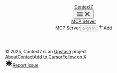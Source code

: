 <!DOCTYPE html><html lang="en"><head><meta charSet="utf-8"/><meta name="viewport" content="width=device-width, initial-scale=1"/><link rel="stylesheet" href="/_next/static/css/8d46149b3f6ec0b7.css?dpl=dpl_GnEWDZSg77kd1bBG42Z2kANHkDuz" data-precedence="next"/><link rel="preload" as="script" fetchPriority="low" href="/_next/static/chunks/webpack-60de3a2fb5f97d21.js?dpl=dpl_GnEWDZSg77kd1bBG42Z2kANHkDuz"/><script src="/_next/static/chunks/4bd1b696-4b77fac1aa8b42ed.js?dpl=dpl_GnEWDZSg77kd1bBG42Z2kANHkDuz" async=""></script><script src="/_next/static/chunks/1684-6e069d4f3733f0e4.js?dpl=dpl_GnEWDZSg77kd1bBG42Z2kANHkDuz" async=""></script><script src="/_next/static/chunks/main-app-d41d56f775a954bb.js?dpl=dpl_GnEWDZSg77kd1bBG42Z2kANHkDuz" async=""></script><script src="/_next/static/chunks/2115-de92e88c39a203b2.js?dpl=dpl_GnEWDZSg77kd1bBG42Z2kANHkDuz" async=""></script><script src="/_next/static/chunks/6874-0cdf12f7d5b7eb42.js?dpl=dpl_GnEWDZSg77kd1bBG42Z2kANHkDuz" async=""></script><script src="/_next/static/chunks/9090-c938524b47b5340a.js?dpl=dpl_GnEWDZSg77kd1bBG42Z2kANHkDuz" async=""></script><script src="/_next/static/chunks/7799-741b851d017d0266.js?dpl=dpl_GnEWDZSg77kd1bBG42Z2kANHkDuz" async=""></script><script src="/_next/static/chunks/1336-2f502a807b85cde5.js?dpl=dpl_GnEWDZSg77kd1bBG42Z2kANHkDuz" async=""></script><script src="/_next/static/chunks/169-f4ffd345aa062945.js?dpl=dpl_GnEWDZSg77kd1bBG42Z2kANHkDuz" async=""></script><script src="/_next/static/chunks/926-9095dc2760af85da.js?dpl=dpl_GnEWDZSg77kd1bBG42Z2kANHkDuz" async=""></script><script src="/_next/static/chunks/app/layout-6285ac5ae593f07a.js?dpl=dpl_GnEWDZSg77kd1bBG42Z2kANHkDuz" async=""></script><script src="https://clerk.context7.com/npm/@clerk/clerk-js@5/dist/clerk.browser.js" data-clerk-js-script="true" async="" crossorigin="anonymous" data-clerk-publishable-key="pk_live_Y2xlcmsuY29udGV4dDcuY29tJA"></script><script src="/_next/static/chunks/9674-683adc0d7ca6df3c.js?dpl=dpl_GnEWDZSg77kd1bBG42Z2kANHkDuz" async=""></script><script src="/_next/static/chunks/7957-1733419022258d02.js?dpl=dpl_GnEWDZSg77kd1bBG42Z2kANHkDuz" async=""></script><script src="/_next/static/chunks/5732-fd5548f5fe45e942.js?dpl=dpl_GnEWDZSg77kd1bBG42Z2kANHkDuz" async=""></script><script src="/_next/static/chunks/app/%5Busername%5D/%5Blibrary%5D/page-c49cb33b90a59135.js?dpl=dpl_GnEWDZSg77kd1bBG42Z2kANHkDuz" async=""></script><link rel="preload" href="https://www.googletagmanager.com/gtag/js?id=G-NJ53K3GRW2" as="script"/><meta name="next-size-adjust" content=""/><title>Library Not Found | Context7</title><meta name="description" content="Generate context with up-to-date documentation for LLMs and AI code editors"/><meta name="keywords" content="documentation,API reference,code examples,LLM,AI,Claude,Cursor,programming"/><meta property="og:title" content="Context7 - Up-to-date documentation for LLMs and AI code editors"/><meta property="og:description" content="Generate context with up-to-date documentation for LLMs and AI code editors"/><meta property="og:url" content="https://context7.com"/><meta property="og:site_name" content="Context7"/><meta property="og:image:alt" content="Library documentation with code snippets and context"/><meta property="og:image:type" content="image/png"/><meta property="og:image" content="https://context7.com/remotion-dev/remotion.git/opengraph-image?81817a5767946ec2"/><meta property="og:type" content="website"/><meta name="twitter:card" content="summary_large_image"/><meta name="twitter:title" content="Context7 - Up-to-date documentation for LLMs and AI code editors"/><meta name="twitter:description" content="Generate context with up-to-date documentation for LLMs and AI code editors"/><meta name="twitter:image:alt" content="Library documentation with code snippets and context"/><meta name="twitter:image:type" content="image/png"/><meta name="twitter:image" content="https://context7.com/remotion-dev/remotion.git/opengraph-image?81817a5767946ec2"/><link rel="icon" href="/favicon.ico" type="image/x-icon" sizes="74x75"/><script>document.querySelectorAll('body link[rel="icon"], body link[rel="apple-touch-icon"]').forEach(el => document.head.appendChild(el))</script><script src="/_next/static/chunks/polyfills-42372ed130431b0a.js?dpl=dpl_GnEWDZSg77kd1bBG42Z2kANHkDuz" noModule=""></script></head><body class="__variable_f367f3 flex min-h-screen flex-col bg-stone-50 antialiased"><div hidden=""><!--$--><!--/$--></div><div class="absolute inset-x-0 top-0 -z-10 h-[260px]" style="background:linear-gradient(180deg, rgba(0, 153, 101, 0.08) 0%, rgba(0, 153, 101, 0) 100%), linear-gradient(180deg, color(display-p3 0.020 0.588 0.412 / 0.08) 0%, color(display-p3 0.020 0.588 0.412 / 0) 100%)"></div><header class="left-0 right-0 top-0 z-10"><div class="mx-auto flex w-full max-w-[880px] flex-col items-start justify-between border-b border-stone-200 px-4 md:h-[88px] md:flex-row md:items-center lg:px-0"><div class="flex w-full items-center justify-between py-4 md:w-auto md:py-0"><a class="inline-flex items-center" href="/"><div class="flex h-10 items-center justify-center rounded-md border border-stone-300 bg-white px-1.5 hover:bg-stone-50"><div class="flex items-center"><div class="flex h-7 w-7 items-center justify-center rounded bg-stone-800"><img alt="Context7 Logo" loading="lazy" width="42" height="47" decoding="async" data-nimg="1" style="color:transparent;width:16px;height:auto" src="/_next/static/media/context7vector.39c35f61.svg"/></div><span class="px-2 text-[15px] font-semibold leading-none text-stone-800">Context7</span></div></div></a><button class="flex h-10 w-10 items-center justify-center text-stone-500 transition-colors duration-300 hover:text-stone-800 md:hidden" aria-label="Toggle mobile menu"><div class="relative h-6 w-6"><svg xmlns="http://www.w3.org/2000/svg" width="24" height="24" viewBox="0 0 24 24" fill="none" stroke="currentColor" stroke-width="2" stroke-linecap="round" stroke-linejoin="round" class="tabler-icon tabler-icon-menu-2 absolute transition-all duration-300 rotate-0 scale-100 opacity-100"><path d="M4 6l16 0"></path><path d="M4 12l16 0"></path><path d="M4 18l16 0"></path></svg><svg xmlns="http://www.w3.org/2000/svg" width="24" height="24" viewBox="0 0 24 24" fill="none" stroke="currentColor" stroke-width="2" stroke-linecap="round" stroke-linejoin="round" class="tabler-icon tabler-icon-x absolute transition-all duration-300 -rotate-90 scale-0 opacity-0"><path d="M18 6l-12 12"></path><path d="M6 6l12 12"></path></svg></div></button></div><div class="absolute left-0 right-0 top-[72px] z-20 origin-top transform-gpu flex-col items-start border-b border-stone-200 bg-stone-50 transition-all duration-300 ease-out md:static md:flex md:w-auto md:flex-row md:items-center md:gap-3 md:overflow-visible md:border-none md:bg-transparent md:py-0 md:shadow-none pointer-events-none flex -translate-y-2 scale-y-0 opacity-0 md:pointer-events-auto md:flex md:translate-y-0 md:scale-y-100 md:opacity-100"><div class="flex w-full flex-col gap-3 p-4 md:w-auto md:flex-row md:items-center md:gap-3 md:p-0"><div class="flex w-full items-center justify-between md:hidden"><a href="https://github.com/upstash/context7" target="_blank" class="flex cursor-pointer items-center rounded-lg bg-emerald-600 px-3 py-3 text-base font-medium leading-none text-white transition-colors hover:bg-emerald-700">MCP Server</a></div><a href="https://github.com/upstash/context7" target="_blank" class="hidden cursor-pointer text-base text-stone-500 underline transition-opacity hover:text-stone-500 hover:opacity-80 md:block">MCP Server</a><button disabled="" class="flex h-10 w-full cursor-default items-center justify-center rounded-lg border border-stone-300 bg-transparent px-3 text-base font-normal leading-none text-stone-800 md:inline-flex md:w-auto md:whitespace-nowrap">Sign In</button><a class="flex h-10 w-full items-center justify-center gap-2 rounded-lg bg-emerald-600 px-3 text-base font-normal leading-none text-white transition-colors hover:bg-emerald-700 md:inline-flex md:w-auto md:whitespace-nowrap" href="/add-library"><svg xmlns="http://www.w3.org/2000/svg" width="18" height="18" viewBox="0 0 24 24" fill="none" stroke="currentColor" stroke-width="2" stroke-linecap="round" stroke-linejoin="round" class="tabler-icon tabler-icon-plus "><path d="M12 5l0 14"></path><path d="M5 12l14 0"></path></svg>Add</a><div class="hidden md:block"></div></div></div></div></header><main class="flex-grow pt-0"><div class=""><main class="mx-auto flex w-full max-w-[880px] flex-col items-center justify-center px-0"><div class="mx-auto flex w-full max-w-[880px] flex-col px-4 pt-10 lg:px-0"><div class="w-full animate-pulse rounded-[12px] border border-stone-300 bg-white p-6 shadow-sm sm:p-8"><div class="flex flex-col space-y-4"><div class="flex flex-col sm:flex-row sm:justify-between"><div class="flex-1"><div class="mb-1 h-5 w-[120px] rounded-[4px] bg-stone-200 sm:w-[240px]"></div><div class="mb-1 h-5 w-full rounded-[4px] bg-stone-200 md:w-[320px]"></div><div class="h-5 w-full rounded-[4px] bg-stone-200 sm:w-[520px]"></div></div><div class="mt-4 flex w-full flex-col gap-2 self-start sm:ml-8 sm:mt-0 sm:w-auto"><div class="flex w-full flex-col gap-2 sm:w-auto sm:flex-row sm:gap-1"><div class="h-8 w-full rounded-[6px] bg-stone-200 sm:w-[80px]"></div><div class="h-8 w-full rounded-[6px] bg-stone-200 sm:w-[34px]"></div><div class="h-8 w-full rounded-[6px] bg-stone-200 sm:w-[34px]"></div><div class="h-8 w-full rounded-[6px] bg-stone-200 sm:w-[34px]"></div><div class="h-8 w-full rounded-[6px] bg-stone-200 sm:w-[34px]"></div></div></div></div><div class="flex flex-wrap gap-2 sm:gap-1"><div class="h-[28px] w-[110px] rounded-[6px] bg-stone-200"></div><div class="h-[28px] w-[130px] rounded-[6px] bg-stone-200"></div><div class="h-[28px] w-[130px] rounded-[6px] bg-stone-200"></div><div class="h-[28px] w-[100px] rounded-[6px] bg-stone-200"></div><div class="h-[28px] w-[170px] rounded-[6px] bg-stone-200"></div><div class="h-[28px] w-[120px] rounded-[6px] bg-stone-200"></div></div></div></div><div class="mb-2 mt-4 h-[12px] w-[120px] rounded-[2px] bg-stone-200 md:mt-6"></div><div class="animate-pulse rounded-[12px] border border-stone-300 bg-white p-6 shadow-sm sm:p-8"><div class="mb-[4px] h-[16px] w-[120px] rounded-[4px] bg-stone-200"></div><div class="mt-[4px] flex flex-col gap-2 sm:flex-row md:gap-4"><div class="h-[40px] w-full rounded-[6px] bg-stone-200 sm:w-[673px]"></div><div class="h-[40px] w-full rounded-[6px] bg-stone-200 sm:w-[125px]"></div></div></div><div class="mb-2 mt-4 h-[12px] w-[50px] rounded-[2px] bg-stone-200 md:mt-6"></div><div class="w-full animate-pulse rounded-[12px] border border-stone-300 bg-white p-6 shadow-sm sm:p-8"><div class="mb-4 flex flex-col flex-wrap items-start justify-between gap-3 sm:flex-row sm:items-center"><div class="h-[40px] w-full rounded-[6px] bg-stone-200 sm:w-[280px]"></div><div class="hidden h-[40px] flex-wrap gap-[1px] overflow-hidden rounded-[6px] sm:inline-flex"><div class="h-[40px] w-[80px] rounded-l-[6px] bg-stone-200"></div><div class="h-[40px] w-[80px] bg-stone-200"></div><div class="h-[40px] w-[80px] rounded-r-[6px] bg-stone-200"></div></div></div><div class="h-[300px] w-full rounded-[12px] bg-stone-200 md:h-[434px]"></div></div></div></main><!--$--><!--/$--></div></main><footer class="mt-auto w-full"><div class="mx-auto mt-20 flex h-auto min-h-[69px] w-full max-w-[880px] flex-col items-start justify-start gap-3 border-t border-stone-200 px-4 py-6 lg:flex-row lg:items-center lg:justify-between lg:px-0"><div class="w-full text-sm font-normal leading-tight text-stone-500 md:text-base lg:w-auto">© <!-- -->2025<!-- -->, Context7 is an<!-- --> <a href="https://upstash.com" target="_blank" rel="noopener noreferrer" class="font-normal text-stone-500 underline transition-colors hover:text-stone-700">Upstash</a> <!-- -->project</div><div class="flex w-full items-center justify-start gap-3 overflow-x-auto whitespace-nowrap text-sm font-normal leading-tight text-stone-500 md:text-base lg:w-auto lg:justify-end"><a class="font-normal text-stone-500 underline transition-colors hover:text-stone-700" href="/about">About</a><a class="font-normal text-stone-500 underline transition-colors hover:text-stone-700" href="/contact">Contact</a><a href="https://cursor.com/en/install-mcp?name=context7&amp;config=eyJ1cmwiOiJodHRwczovL21jcC5jb250ZXh0Ny5jb20vbWNwIn0%3D" target="_blank" rel="noopener noreferrer" class="font-normal text-stone-500 underline transition-colors hover:text-stone-700">Add to Cursor</a><a href="https://x.com/Context7AI" target="_blank" rel="noopener noreferrer" class="font-normal text-stone-500 underline transition-colors hover:text-stone-700">Follow on X</a></div></div></footer><div class="fixed bottom-6 right-6 z-50"><a target="_blank" rel="noopener noreferrer" class="flex min-h-[50px] min-w-[50px] items-center justify-center gap-2 rounded-[50px] bg-stone-800 px-4 py-2.5 shadow-xl transition-all hover:bg-stone-700" href="https://github.com/upstash/context7/issues/new"><svg xmlns="http://www.w3.org/2000/svg" width="24" height="24" viewBox="0 0 24 24" fill="currentColor" stroke="none" class="tabler-icon tabler-icon-bug-filled h-5 w-5 text-white"><path d="M12 4a4 4 0 0 1 3.995 3.8l.005 .2a1 1 0 0 1 .428 .096l3.033 -1.938a1 1 0 1 1 1.078 1.684l-3.015 1.931a7.17 7.17 0 0 1 .476 2.227h3a1 1 0 0 1 0 2h-3v1a6.01 6.01 0 0 1 -.195 1.525l2.708 1.616a1 1 0 1 1 -1.026 1.718l-2.514 -1.501a6.002 6.002 0 0 1 -3.973 2.56v-5.918a1 1 0 0 0 -2 0v5.917a6.002 6.002 0 0 1 -3.973 -2.56l-2.514 1.503a1 1 0 1 1 -1.026 -1.718l2.708 -1.616a6.01 6.01 0 0 1 -.195 -1.526v-1h-3a1 1 0 0 1 0 -2h3.001v-.055a7 7 0 0 1 .474 -2.173l-3.014 -1.93a1 1 0 1 1 1.078 -1.684l3.032 1.939l.024 -.012l.068 -.027l.019 -.005l.016 -.006l.032 -.008l.04 -.013l.034 -.007l.034 -.004l.045 -.008l.015 -.001l.015 -.002l.087 -.004a4 4 0 0 1 4 -4zm0 2a2 2 0 0 0 -2 2h4a2 2 0 0 0 -2 -2z"></path></svg><span class="hidden text-base text-white sm:inline">Report Issue</span></a></div><script src="/_next/static/chunks/webpack-60de3a2fb5f97d21.js?dpl=dpl_GnEWDZSg77kd1bBG42Z2kANHkDuz" async=""></script><script>(self.__next_f=self.__next_f||[]).push([0])</script><script>self.__next_f.push([1,"1:\"$Sreact.fragment\"\n3:I[87555,[],\"\"]\n4:I[31295,[],\"\"]\n6:I[59665,[],\"OutletBoundary\"]\n9:I[74911,[],\"AsyncMetadataOutlet\"]\nb:I[59665,[],\"ViewportBoundary\"]\nd:I[59665,[],\"MetadataBoundary\"]\nf:I[26614,[],\"\"]\n10:\"$Sreact.suspense\"\n11:I[74911,[],\"AsyncMetadata\"]\n13:I[98183,[\"2115\",\"static/chunks/2115-de92e88c39a203b2.js?dpl=dpl_GnEWDZSg77kd1bBG42Z2kANHkDuz\",\"6874\",\"static/chunks/6874-0cdf12f7d5b7eb42.js?dpl=dpl_GnEWDZSg77kd1bBG42Z2kANHkDuz\",\"9090\",\"static/chunks/9090-c938524b47b5340a.js?dpl=dpl_GnEWDZSg77kd1bBG42Z2kANHkDuz\",\"7799\",\"static/chunks/7799-741b851d017d0266.js?dpl=dpl_GnEWDZSg77kd1bBG42Z2kANHkDuz\",\"1336\",\"static/chunks/1336-2f502a807b85cde5.js?dpl=dpl_GnEWDZSg77kd1bBG42Z2kANHkDuz\",\"169\",\"static/chunks/169-f4ffd345aa062945.js?dpl=dpl_GnEWDZSg77kd1bBG42Z2kANHkDuz\",\"926\",\"static/chunks/926-9095dc2760af85da.js?dpl=dpl_GnEWDZSg77kd1bBG42Z2kANHkDuz\",\"7177\",\"static/chunks/app/layout-6285ac5ae593f07a.js?dpl=dpl_GnEWDZSg77kd1bBG42Z2kANHkDuz\"],\"ClientClerkProvider\"]\n14:I[16822,[\"2115\",\"static/chunks/2115-de92e88c39a203b2.js?dpl=dpl_GnEWDZSg77kd1bBG42Z2kANHkDuz\",\"6874\",\"static/chunks/6874-0cdf12f7d5b7eb42.js?dpl=dpl_GnEWDZSg77kd1bBG42Z2kANHkDuz\",\"9090\",\"static/chunks/9090-c938524b47b5340a.js?dpl=dpl_GnEWDZSg77kd1bBG42Z2kANHkDuz\",\"7799\",\"static/chunks/7799-741b851d017d0266.js?dpl=dpl_GnEWDZSg77kd1bBG42Z2kANHkDuz\",\"1336\",\"static/chunks/1336-2f502a807b85cde5.js?dpl=dpl_GnEWDZSg77kd1bBG42Z2kANHkDuz\",\"169\",\"static/chunks/169-f4ffd345aa062945.js?dpl=dpl_GnEWDZSg77kd1bBG42Z2kANHkDuz\",\"926\",\"static/chunks/926-9095dc2760af85da.js?dpl=dpl_GnEWDZSg77kd1bBG42Z2kANHkDuz\",\"7177\",\"static/chunks/app/layout-6285ac5ae593f07a.js?dpl=dpl_GnEWDZSg77kd1bBG42Z2kANHkDuz\"],\"default\"]\n15:I[26259,[\"2115\",\"static/chunks/2115-de92e88c39a203b2.js?dpl=dpl_GnEWDZSg77kd1bBG42Z2kANHkDuz\",\"6874\",\"static/chunks/6874-0cdf12f7d5b7eb42.js?dpl=dpl_GnEWDZSg77kd1bBG42Z2kANHkDuz\",\"9090\",\"static/chunks/9090-c938524b47b5340a.js?dpl=dpl_GnEWDZSg77kd1bBG42Z2kANHkDuz\",\"7799\",\"static/chunks/7799-741b851d017d0266.js?dpl=dpl_GnEWDZSg77kd1bBG42Z2kANHkDuz\",\"1336\",\"static"])</script><script>self.__next_f.push([1,"/chunks/1336-2f502a807b85cde5.js?dpl=dpl_GnEWDZSg77kd1bBG42Z2kANHkDuz\",\"169\",\"static/chunks/169-f4ffd345aa062945.js?dpl=dpl_GnEWDZSg77kd1bBG42Z2kANHkDuz\",\"926\",\"static/chunks/926-9095dc2760af85da.js?dpl=dpl_GnEWDZSg77kd1bBG42Z2kANHkDuz\",\"7177\",\"static/chunks/app/layout-6285ac5ae593f07a.js?dpl=dpl_GnEWDZSg77kd1bBG42Z2kANHkDuz\"],\"GoogleAnalytics\"]\n:HL[\"/_next/static/media/e4af272ccee01ff0-s.p.woff2\",\"font\",{\"crossOrigin\":\"\",\"type\":\"font/woff2\"}]\n:HL[\"/_next/static/css/8d46149b3f6ec0b7.css?dpl=dpl_GnEWDZSg77kd1bBG42Z2kANHkDuz\",\"style\"]\n0:{\"P\":null,\"b\":\"p1TY7gWJLcsPDGg9AJvQj\",\"p\":\"\",\"c\":[\"\",\"remotion-dev\",\"remotion.git\"],\"i\":false,\"f\":[[[\"\",{\"children\":[[\"username\",\"remotion-dev\",\"d\"],{\"children\":[[\"library\",\"remotion.git\",\"d\"],{\"children\":[\"__PAGE__\",{}]}]}]},\"$undefined\",\"$undefined\",true],[\"\",[\"$\",\"$1\",\"c\",{\"children\":[[[\"$\",\"link\",\"0\",{\"rel\":\"stylesheet\",\"href\":\"/_next/static/css/8d46149b3f6ec0b7.css?dpl=dpl_GnEWDZSg77kd1bBG42Z2kANHkDuz\",\"precedence\":\"next\",\"crossOrigin\":\"$undefined\",\"nonce\":\"$undefined\"}]],\"$L2\"]}],{\"children\":[[\"username\",\"remotion-dev\",\"d\"],[\"$\",\"$1\",\"c\",{\"children\":[null,[\"$\",\"$L3\",null,{\"parallelRouterKey\":\"children\",\"error\":\"$undefined\",\"errorStyles\":\"$undefined\",\"errorScripts\":\"$undefined\",\"template\":[\"$\",\"$L4\",null,{}],\"templateStyles\":\"$undefined\",\"templateScripts\":\"$undefined\",\"notFound\":\"$undefined\",\"forbidden\":\"$undefined\",\"unauthorized\":\"$undefined\"}]]}],{\"children\":[[\"library\",\"remotion.git\",\"d\"],[\"$\",\"$1\",\"c\",{\"children\":[null,[\"$\",\"$L3\",null,{\"parallelRouterKey\":\"children\",\"error\":\"$undefined\",\"errorStyles\":\"$undefined\",\"errorScripts\":\"$undefined\",\"template\":[\"$\",\"$L4\",null,{}],\"templateStyles\":\"$undefined\",\"templateScripts\":\"$undefined\",\"notFound\":\"$undefined\",\"forbidden\":\"$undefined\",\"unauthorized\":\"$undefined\"}]]}],{\"children\":[\"__PAGE__\",[\"$\",\"$1\",\"c\",{\"children\":[\"$L5\",null,[\"$\",\"$L6\",null,{\"children\":[\"$L7\",\"$L8\",[\"$\",\"$L9\",null,{\"promise\":\"$@a\"}]]}]]}],{},null,false]},null,false]},null,false]},null,false],[\"$\",\"$1\",\"h\",{\"children\":[null,[\"$\",\"$1\",\"xQOjODLbyrNPMhE9koGL_v\",{\""])</script><script>self.__next_f.push([1,"children\":[[\"$\",\"$Lb\",null,{\"children\":\"$Lc\"}],[\"$\",\"meta\",null,{\"name\":\"next-size-adjust\",\"content\":\"\"}]]}],[\"$\",\"$Ld\",null,{\"children\":\"$Le\"}]]}],false]],\"m\":\"$undefined\",\"G\":[\"$f\",\"$undefined\"],\"s\":false,\"S\":false}\ne:[\"$\",\"div\",null,{\"hidden\":true,\"children\":[\"$\",\"$10\",null,{\"fallback\":null,\"children\":[\"$\",\"$L11\",null,{\"promise\":\"$@12\"}]}]}]\n8:null\n"])</script><script>self.__next_f.push([1,"2:[\"$\",\"$L13\",null,{\"appearance\":{\"variables\":{\"colorPrimary\":\"#059669\",\"colorBackground\":\"#ffffff\",\"colorText\":\"#1f2937\",\"colorTextSecondary\":\"#6b7280\",\"borderRadius\":\"0.5rem\"}},\"publishableKey\":\"pk_live_Y2xlcmsuY29udGV4dDcuY29tJA\",\"clerkJSUrl\":\"$undefined\",\"clerkJSVersion\":\"$undefined\",\"proxyUrl\":\"\",\"domain\":\"\",\"isSatellite\":false,\"signInUrl\":\"/sign-in\",\"signUpUrl\":\"\",\"signInForceRedirectUrl\":\"\",\"signUpForceRedirectUrl\":\"\",\"signInFallbackRedirectUrl\":\"/\",\"signUpFallbackRedirectUrl\":\"/\",\"afterSignInUrl\":\"\",\"afterSignUpUrl\":\"\",\"newSubscriptionRedirectUrl\":\"\",\"telemetry\":{\"disabled\":false,\"debug\":false},\"sdkMetadata\":{\"name\":\"@clerk/nextjs\",\"version\":\"6.24.0\",\"environment\":\"production\"},\"nonce\":\"\",\"initialState\":null,\"children\":[\"$\",\"html\",null,{\"lang\":\"en\",\"suppressHydrationWarning\":true,\"children\":[\"$\",\"body\",null,{\"className\":\"__variable_f367f3 flex min-h-screen flex-col bg-stone-50 antialiased\",\"children\":[[\"$\",\"$L14\",null,{\"children\":[\"$\",\"$L3\",null,{\"parallelRouterKey\":\"children\",\"error\":\"$undefined\",\"errorStyles\":\"$undefined\",\"errorScripts\":\"$undefined\",\"template\":[\"$\",\"$L4\",null,{}],\"templateStyles\":\"$undefined\",\"templateScripts\":\"$undefined\",\"notFound\":[[[\"$\",\"title\",null,{\"children\":\"404: This page could not be found.\"}],[\"$\",\"div\",null,{\"style\":{\"fontFamily\":\"system-ui,\\\"Segoe UI\\\",Roboto,Helvetica,Arial,sans-serif,\\\"Apple Color Emoji\\\",\\\"Segoe UI Emoji\\\"\",\"height\":\"100vh\",\"textAlign\":\"center\",\"display\":\"flex\",\"flexDirection\":\"column\",\"alignItems\":\"center\",\"justifyContent\":\"center\"},\"children\":[\"$\",\"div\",null,{\"children\":[[\"$\",\"style\",null,{\"dangerouslySetInnerHTML\":{\"__html\":\"body{color:#000;background:#fff;margin:0}.next-error-h1{border-right:1px solid rgba(0,0,0,.3)}@media (prefers-color-scheme:dark){body{color:#fff;background:#000}.next-error-h1{border-right:1px solid rgba(255,255,255,.3)}}\"}}],[\"$\",\"h1\",null,{\"className\":\"next-error-h1\",\"style\":{\"display\":\"inline-block\",\"margin\":\"0 20px 0 0\",\"padding\":\"0 23px 0 0\",\"fontSize\":24,\"fontWeight\":500,\"verticalAlign\":\"top\",\"lineHeight\":\"49px\"},\"children\":404}],[\"$\",\"div\",null,{\"style\":{\"display\":\"inline-block\"},\"children\":[\"$\",\"h2\",null,{\"style\":{\"fontSize\":14,\"fontWeight\":400,\"lineHeight\":\"49px\",\"margin\":0},\"children\":\"This page could not be found.\"}]}]]}]}]],[]],\"forbidden\":\"$undefined\",\"unauthorized\":\"$undefined\"}]}],[\"$\",\"$L15\",null,{\"gaId\":\"G-NJ53K3GRW2\"}]]}]}]}]\n"])</script><script>self.__next_f.push([1,"c:[[\"$\",\"meta\",\"0\",{\"charSet\":\"utf-8\"}],[\"$\",\"meta\",\"1\",{\"name\":\"viewport\",\"content\":\"width=device-width, initial-scale=1\"}]]\n7:null\n"])</script><script>self.__next_f.push([1,"a:{\"metadata\":[[\"$\",\"title\",\"0\",{\"children\":\"Library Not Found | Context7\"}],[\"$\",\"meta\",\"1\",{\"name\":\"description\",\"content\":\"Generate context with up-to-date documentation for LLMs and AI code editors\"}],[\"$\",\"meta\",\"2\",{\"name\":\"keywords\",\"content\":\"documentation,API reference,code examples,LLM,AI,Claude,Cursor,programming\"}],[\"$\",\"meta\",\"3\",{\"property\":\"og:title\",\"content\":\"Context7 - Up-to-date documentation for LLMs and AI code editors\"}],[\"$\",\"meta\",\"4\",{\"property\":\"og:description\",\"content\":\"Generate context with up-to-date documentation for LLMs and AI code editors\"}],[\"$\",\"meta\",\"5\",{\"property\":\"og:url\",\"content\":\"https://context7.com\"}],[\"$\",\"meta\",\"6\",{\"property\":\"og:site_name\",\"content\":\"Context7\"}],[\"$\",\"meta\",\"7\",{\"property\":\"og:image:alt\",\"content\":\"Library documentation with code snippets and context\"}],[\"$\",\"meta\",\"8\",{\"property\":\"og:image:type\",\"content\":\"image/png\"}],[\"$\",\"meta\",\"9\",{\"property\":\"og:image\",\"content\":\"https://context7.com/remotion-dev/remotion.git/opengraph-image?81817a5767946ec2\"}],[\"$\",\"meta\",\"10\",{\"property\":\"og:type\",\"content\":\"website\"}],[\"$\",\"meta\",\"11\",{\"name\":\"twitter:card\",\"content\":\"summary_large_image\"}],[\"$\",\"meta\",\"12\",{\"name\":\"twitter:title\",\"content\":\"Context7 - Up-to-date documentation for LLMs and AI code editors\"}],[\"$\",\"meta\",\"13\",{\"name\":\"twitter:description\",\"content\":\"Generate context with up-to-date documentation for LLMs and AI code editors\"}],[\"$\",\"meta\",\"14\",{\"name\":\"twitter:image:alt\",\"content\":\"Library documentation with code snippets and context\"}],[\"$\",\"meta\",\"15\",{\"name\":\"twitter:image:type\",\"content\":\"image/png\"}],[\"$\",\"meta\",\"16\",{\"name\":\"twitter:image\",\"content\":\"https://context7.com/remotion-dev/remotion.git/opengraph-image?81817a5767946ec2\"}],[\"$\",\"link\",\"17\",{\"rel\":\"icon\",\"href\":\"/favicon.ico\",\"type\":\"image/x-icon\",\"sizes\":\"74x75\"}]],\"error\":null,\"digest\":\"$undefined\"}\n12:{\"metadata\":\"$a:metadata\",\"error\":null,\"digest\":\"$undefined\"}\n"])</script><script>self.__next_f.push([1,"16:I[9915,[\"2115\",\"static/chunks/2115-de92e88c39a203b2.js?dpl=dpl_GnEWDZSg77kd1bBG42Z2kANHkDuz\",\"6874\",\"static/chunks/6874-0cdf12f7d5b7eb42.js?dpl=dpl_GnEWDZSg77kd1bBG42Z2kANHkDuz\",\"7799\",\"static/chunks/7799-741b851d017d0266.js?dpl=dpl_GnEWDZSg77kd1bBG42Z2kANHkDuz\",\"9674\",\"static/chunks/9674-683adc0d7ca6df3c.js?dpl=dpl_GnEWDZSg77kd1bBG42Z2kANHkDuz\",\"7957\",\"static/chunks/7957-1733419022258d02.js?dpl=dpl_GnEWDZSg77kd1bBG42Z2kANHkDuz\",\"5732\",\"static/chunks/5732-fd5548f5fe45e942.js?dpl=dpl_GnEWDZSg77kd1bBG42Z2kANHkDuz\",\"5327\",\"static/chunks/app/%5Busername%5D/%5Blibrary%5D/page-c49cb33b90a59135.js?dpl=dpl_GnEWDZSg77kd1bBG42Z2kANHkDuz\"],\"default\"]\n5:[\"$\",\"main\",null,{\"className\":\"mx-auto flex w-full max-w-[880px] flex-col items-center justify-center px-0\",\"children\":[\"$\",\"$L16\",null,{\"username\":\"remotion-dev\",\"library\":\"remotion.git\",\"initialLibraryData\":null}]}]\n"])</script></body></html>